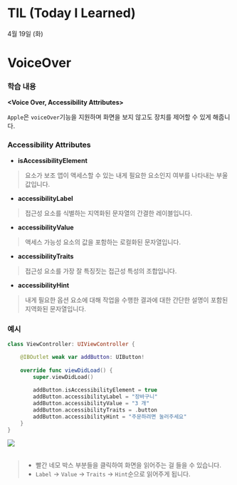 # TIL (Today I Learned)
4월 19일 (화)

# VoiceOver

### 학습 내용

**<Voice Over, Accessibility Attributes>**

`Apple`은 `voiceOver`기능을 지원하며 화면을 보지 않고도 장치를 제어할 수 있게 해줍니다.

### **Accessibility Attributes**

- **isAccessibilityElement**

> 요소가 보조 앱이 액세스할 수 있는 내게 필요한 요소인지 여부를 나타내는 부울 값입니다.
> 

- **accessibilityLabel**

> 접근성 요소를 식별하는 지역화된 문자열의 간결한 레이블입니다.
> 

- ****accessibilityValue****

> 액세스 가능성 요소의 값을 포함하는 로컬화된 문자열입니다.
> 

- ****accessibilityTraits****

> 접근성 요소를 가장 잘 특징짓는 접근성 특성의 조합입니다.
> 

- **accessibilityHint**

> 내게 필요한 옵션 요소에 대해 작업을 수행한 결과에 대한 간단한 설명이 포함된 지역화된 문자열입니다.
> 

### 예시

```swift
class ViewController: UIViewController {

    @IBOutlet weak var addButton: UIButton!
    
    override func viewDidLoad() {
        super.viewDidLoad()
        
        addButton.isAccessibilityElement = true
        addButton.accessibilityLabel = "장바구니"
        addButton.accessibilityValue = "3 개"
        addButton.accessibilityTraits = .button
        addButton.accessibilityHint = "주문하려면 눌러주세요"
    }
}
```

<img src="https://user-images.githubusercontent.com/74251593/164170548-e8d7d358-45eb-4ab4-b3d4-33057fcf382c.png"><br>
<br>

> - 빨간 네모 박스 부분들을 클릭하여  화면을 읽어주는 걸 들을 수 있습니다.
> - `Label` -> `Value` -> `Traits` -> `Hint`순으로 읽어주게 됩니다.
